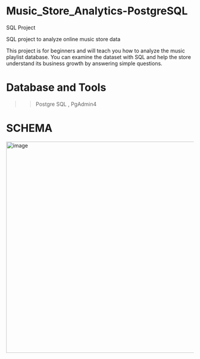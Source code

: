 # Music_Store_Analytics-PostgreSQL
SQL Project

SQL project to analyze online music store data

This project is for beginners and will teach you how to analyze the music playlist database. You can examine the dataset with SQL and help the store understand its business growth by answering simple questions.
# Database and Tools
>> Postgre SQL , PgAdmin4

# SCHEMA

<img width="710" height="566" alt="image" src="https://github.com/user-attachments/assets/7a1e2f8b-1b2a-4134-93c0-b70f1e3d0d2e" />
